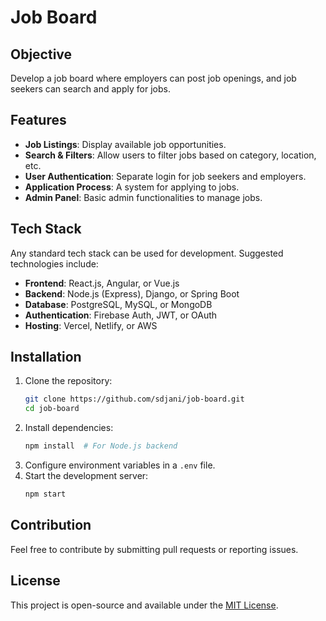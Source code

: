 # Job Board

## Objective
Develop a job board where employers can post job openings, and job seekers can search and apply for jobs.

## Features
- **Job Listings**: Display available job opportunities.
- **Search & Filters**: Allow users to filter jobs based on category, location, etc.
- **User Authentication**: Separate login for job seekers and employers.
- **Application Process**: A system for applying to jobs.
- **Admin Panel**: Basic admin functionalities to manage jobs.

## Tech Stack
Any standard tech stack can be used for development. Suggested technologies include:
- **Frontend**: React.js, Angular, or Vue.js
- **Backend**: Node.js (Express), Django, or Spring Boot
- **Database**: PostgreSQL, MySQL, or MongoDB
- **Authentication**: Firebase Auth, JWT, or OAuth
- **Hosting**: Vercel, Netlify, or AWS

## Installation
1. Clone the repository:
   ```bash
   git clone https://github.com/sdjani/job-board.git
   cd job-board
   ```
2. Install dependencies:
   ```bash
   npm install  # For Node.js backend
   ```
3. Configure environment variables in a `.env` file.
4. Start the development server:
   ```bash
   npm start
   ```

## Contribution
Feel free to contribute by submitting pull requests or reporting issues.

## License
This project is open-source and available under the [MIT License](LICENSE).

